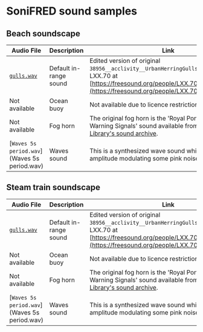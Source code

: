 # SoniFRED sound samples

## Beach soundscape

| Audio File | Description | Link |
| ------------- | --------------- |-------|
|[`gulls.wav`](gulls.wav) | Default in-range sound | Edited version of original `38956__acclivity__UrbanHerringGulls` provided by LXX.70 at [https://freesound.org/people/LXX.70/sounds/91071/](https://freesound.org/people/LXX.70/sounds/91071/)  |
| Not available | Ocean buoy | Not available due to licence restrictions |
| Not available | Fog horn | The original fog horn is the 'Royal Portbury Dock Fog Warning Signals' sound available from the [British Library's sound archive](http://sounds.bl.uk/Environment/Soundscapes/027M-C0576X0008XX-0200V0). |
| [`Waves 5s period.wav`](Waves 5s period.wav) | Waves sound | This is a synthesized wave sound which we made by amplitude modulating some pink noise.|

## Steam train soundscape

| Audio File | Description | Link |
| ------------- | --------------- |-------|
|[`gulls.wav`](gulls.wav) | Default in-range sound | Edited version of original `38956__acclivity__UrbanHerringGulls` provided by LXX.70 at [https://freesound.org/people/LXX.70/sounds/91071/](https://freesound.org/people/LXX.70/sounds/91071/)  |
| Not available | Ocean buoy | Not available due to licence restrictions |
| Not available | Fog horn | The original fog horn is the 'Royal Portbury Dock Fog Warning Signals' sound available from the [British Library's sound archive](http://sounds.bl.uk/Environment/Soundscapes/027M-C0576X0008XX-0200V0).|
| [`Waves 5s period.wav`](Waves 5s period.wav) | Waves sound | This is a synthesized wave sound which we made by amplitude modulating some pink noise.|

